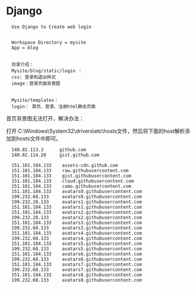 # Django

      Use Django to Create web login


      Workspace Directory = mysite
      App = blog

      
      目录介绍：
      Mysite/blog/static/login ：
      css: 登录和退出样式
      image：登录页面背景图
      
      
      Mysite/templates：
      login： 首页、登录、注册html静态页面
      

首页背景图无法打开，解决办法：

打开 C:\Windows\System32\drivers\etc\hosts文件，然后将下面的host解析添加到hosts文件中即可。

      140.82.113.3      github.com
      140.82.114.20     gist.github.com
 
      151.101.184.133    assets-cdn.github.com
      151.101.184.133    raw.githubusercontent.com
      151.101.184.133    gist.githubusercontent.com
      151.101.184.133    cloud.githubusercontent.com
      151.101.184.133    camo.githubusercontent.com
      151.101.184.133    avatars0.githubusercontent.com
      199.232.68.133     avatars0.githubusercontent.com
      199.232.28.133     avatars1.githubusercontent.com
      151.101.184.133    avatars1.githubusercontent.com
      151.101.184.133    avatars2.githubusercontent.com
      199.232.28.133     avatars2.githubusercontent.com
      151.101.184.133    avatars3.githubusercontent.com
      199.232.68.133     avatars3.githubusercontent.com
      151.101.184.133    avatars4.githubusercontent.com
      199.232.68.133     avatars4.githubusercontent.com
      151.101.184.133    avatars5.githubusercontent.com
      199.232.68.133     avatars5.githubusercontent.com
      151.101.184.133    avatars6.githubusercontent.com
      199.232.68.133     avatars6.githubusercontent.com
      151.101.184.133    avatars7.githubusercontent.com
      199.232.68.133     avatars7.githubusercontent.com
      151.101.184.133    avatars8.githubusercontent.com
      199.232.68.133     avatars8.githubusercontent.com
